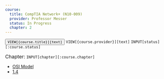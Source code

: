 ```yaml
---
course:
  title: CompTIA Network+ (N10-009)
  provider: Professor Messer
  status: In Progress
  chapter: 2
---
```

<button class="section-heading heading-collapse-indicator" role="button"><span class="text"> `VIEW[{course.title}][text]`</span></button>
<span class="section-sub-heading heading-collapse-indicator">`VIEW[{course.provider}][text]`</span> `INPUT[status][:course.status]` <p style="display: inline; font-size: 16px;">Chapter:</p> `INPUT[chapter][:course.chapter]`

<div class="content-menu">
  <ul>
    <li>
      <a href="obsidian://open?vault=Codepedia&file=Networking/OSI Model">
        <span>OSI Model</span>
      </a>
    </li>
    <li>
      <a href="obsidian://open?vault=Codepedia&file=Beginner/IDE">
        <span>1.4</span>
      </a>
    </li>
  </ul>
</div>


